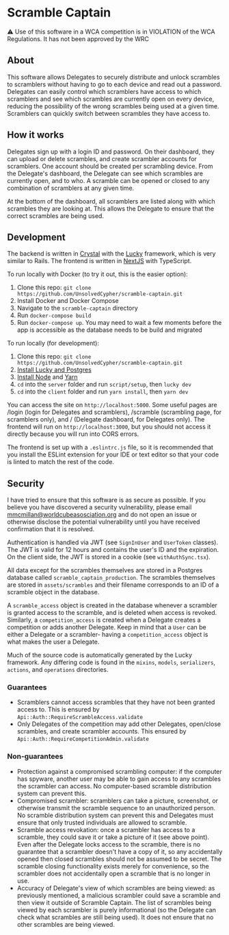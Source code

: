# Scramble Captain
⚠️ Use of this software in a WCA competition is in VIOLATION of the WCA Regulations. It has not been approved by the WRC

## About

This software allows Delegates to securely distribute and unlock scrambles to scramblers without having to go to each device and read out a password. Delegates can easily control which scramblers have access to which scramblers and see which scrambles are currently open on every device, reducing the possibility of the wrong scrambles being used at a given time. Scramblers can quickly switch between scrambles they have access to.

## How it works

Delegates sign up with a login ID and password. On their dashboard, they can upload or delete scrambles, and create scrambler accounts for scramblers. One account should be created per scrambling device. From the Delegate's dashboard, the Delegate can see which scrambles are currently open, and to who. A scramble can be opened or closed to any combination of scramblers at any given time.

At the bottom of the dashboard, all scramblers are listed along with which scrambles they are looking at. This allows the Delegate to ensure that the correct scrambles are being used.

## Development

The backend is written in [Crystal](https://crystal-lang.org/) with the [Lucky](https://luckyframework.org/) framework, which is very similar to Rails. The frontend is written in [NextJS](https://nextjs.org/) with TypeScript.

To run locally with Docker (to try it out, this is the easier option):
1. Clone this repo: `git clone https://github.com/UnsolvedCypher/scramble-captain.git`
2. Install Docker and Docker Compose
3. Navigate to the `scramble-captain` directory
4. Run `docker-compose build`
5. Run `docker-compose up`. You may need to wait a few moments before the app is accessible as the database needs to be build and migrated

To run locally (for development):
1. Clone this repo: `git clone https://github.com/UnsolvedCypher/scramble-captain.git`
2. [Install Lucky and Postgres](https://luckyframework.org/guides/getting-started/installing)
3. [Install Node](https://nodejs.org/en/) and [Yarn](https://yarnpkg.com/)
4. `cd` into the `server` folder and run `script/setup`, then `lucky dev`
5. `cd` into the `client` folder and run `yarn install`, then `yarn dev`

You can access the site on `http://localhost:5000`. Some useful pages are /login (login for Delegates and scramblers), /scramble (scrambling page, for scramblers only), and / (Delegate dashboard, for Delegates only). The frontend will run on `http://localhost:3000`, but you should not access it directly because you will run into CORS errors.

The frontend is set up with a `.eslintrc.js` file, so it is recommended that you install the ESLint extension for your IDE or text editor so that your code is linted to match the rest of the code.

## Security

I have tried to ensure that this software is as secure as possible. If you believe you have discovered a security vulnerability, please email mmcmillan@worldcubeasosciation.org and do not open an issue or otherwise disclose the potential vulnerability until you have received confirmation that it is resolved.

Authentication is handled via JWT (see `SignInUser` and `UserToken` classes). The JWT is valid for 12 hours and contains the user's ID and the expiration. On the client side, the JWT is stored in a cookie (see `withAuthSync.tsx`).

All data except for the scrambles themselves are stored in a Postgres database called `scramble_captain_production`. The scrambles themselves are stored in `assets/scrambles` and their filename corresponds to an ID of a scramble object in the database.

A `scramble_access` object is created in the database whenever a scrambler is granted access to the scramble, and is deleted when access is revoked. Similarly, a `competition_access` is created when a Delegate creates a competition or adds another Delegate. Keep in mind that a `User` can be either a Delegate or a scrambler- having a `competition_access` object is what makes the user a Delegate.

Much of the source code is automatically generated by the Lucky framework. Any differing code is found in the `mixins`, `models`, `serializers`, `actions`, and `operations` directories.

### Guarantees
- Scramblers cannot access scrambles that they have not been granted access to. This is ensured by `Api::Auth::RequireScrambleAccess.validate`
- Only Delegates of the competition may add other Delegates, open/close scrambles, and create scrambler accounts. This ensured by `Api::Auth::RequireCompetitionAdmin.validate`

### Non-guarantees
- Protection against a compromised scrambling computer: if the computer has spyware, another user may be able to gain access to any scrambles the scrambler can access. No computer-based scramble distribution system can prevent this.
- Compromised scrambler: scramblers can take a picture, screenshot, or otherwise transmit the scramble sequence to an unauthorized person. No scramble distribution system can prevent this and Delegates must ensure that only trusted individuals are allowed to scramble.
- Scramble access revokation: once a scrambler has access to a scramble, they could save it or take a picture of it (see above point). Even after the Delegate locks access to the scramble, there is no guarantee that a scrambler doesn't have a copy of it, so any accidentally opened then closed scrambles should not be assumed to be secret. The scramble closing functionality exists merely for convenience, so the scrambler does not accidentally open a scramble that is no longer in use.
- Accuracy of Delegate's view of which scrambles are being viewed: as previously mentioned, a malicious scrambler could save a scramble and then view it outside of Scramble Captain. The list of scrambles being viewed by each scrambler is purely informational (so the Delegate can check what scrambles are still being used). It does not ensure that no other scrambles are being viewed.